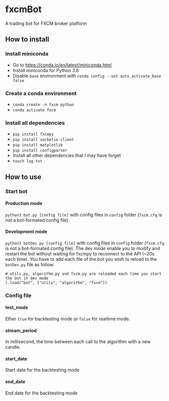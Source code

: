 # fxcmBot
A trading bot for FXCM broker platform

## How to install
### Install miniconda
- Go to https://conda.io/en/latest/miniconda.html
- Install miniconda for Python 3.8
- Disable `base` environment with `conda config --set auto_activate_base false`
### Create a conda environment
- `conda create -n fxcm python`
- `conda activate fxcm`
### Install all dependencies
- `pip install fxcmpy`
- `pip install socketio-client`
- `pip install matplotlib`
- `pip install configparser`
- Install all other dependencies that I may have forget
- `touch log.txt`

## How to use
### Start bot
#### Production mode
`python3 bot.py [config file]` with config files in `config` folder (`fxcm.cfg` is not a bot-formated config file).

#### Development mode
`python3 botDev.py [config file]` with config files in `config` folder (`fxcm.cfg` is not a bot-formated config file).
The dev mode enable you to modify and restart the bot without waiting for fxcmpy to reconnect to the API (~20s each time).
You have to add each file of the bot you wish to reload to the `botDev.py` file as follow:
```
# utils.py, algorithm.py and fxcm.py are reloaded each time you start the bot in dev mode
l.load("bot", ["utils", "algorithm", "fxcm"])
```

### Config file
#### test_mode
Ether `true` for backtesting mode or `false` for realtime mode. 
#### stream_period
In millisecond, the time between each call to the algorithm with a new candle.
#### start_date
Start date for the backtesting mode
#### end_date
End date for the backtesting mode
